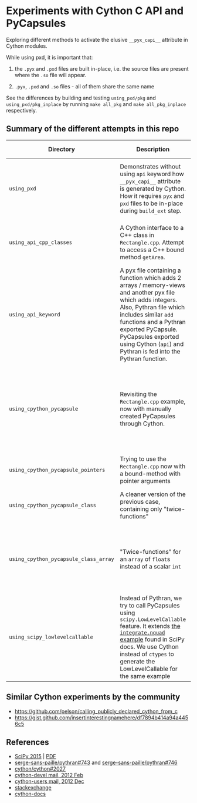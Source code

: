 # Experiments with Cython C API and PyCapsules

Exploring different methods to activate the elusive `__pyx_capi__` attribute in
Cython modules.

While using pxd, it is important that:

 1. the `.pyx` and `.pxd` files are built in-place, i.e. the source files are
    present where the `.so` file will appear.

 2. `.pyx`, `.pxd` and `.so` files - all of them share the same name

See the differences by building and testing `using_pxd/pkg` and
`using_pxd/pkg_inplace` by running `make all_pkg` and `make all_pkg_inplace`
respectively.

## Summary of the different attempts in this repo

| Directory | Description | What works | What does not work |
|-----------|-------------|------------|--------------------|
| `using_pxd` | Demonstrates without using `api` keyword how `__pyx_capi__` attribute is generated by Cython. How it requires `pyx` and `pxd` files to be in-place during `build_ext` step. | Simple `build_ext` without packaging, in-place `build_ext` with packaging (see: `setup_pkg_inplace.py`) | When `build_ext` is done with packaging using the Cython sources in some other directory (see `setup_pkg.py`). |
| `using_api_cpp_classes` | A Cython interface to a C++ class in `Rectangle.cpp`. Attempt to access a C++ bound method `getArea`. | Modified `api` can export PyCapsules for regular Cython functions alone, not for bound methods in Cython classes | Pythran cannot have a `struct` type as an argument; thus Pythran fails to compile. |
| `using_api_keyword` | A pyx file containing a function which adds 2 arrays / memory-views and another pyx file which adds integers. Also, Pythran file which includes similar `add` functions and a Pythran exported PyCapsule. PyCapsules exported using Cython (`api`) and Pythran is fed into the Pythran function. | For **integer** type: Pythran calling Pythran-PyCapsule and Cython-PyCapsule. For array type: Pythran calling Pythran-PyCapsule. Direct Cython function calls. | For **array** type: Pythran calling Cython-PyCapsule |
| `using_cpython_pycapsule` | Revisiting the `Rectangle.cpp` example, now with manually created PyCapsules through Cython. | A `cpdef` function which works as a wrapper to access the `getArea` C++ bound method: only has `int` as argument and return types. Different kinds of `twice` functions of unbound `cdef` type and bound `cpdef` and `static` types. | -no issues- |
| `using_cpython_pycapsule_pointers` | Trying to use the `Rectangle.cpp` now with a bound-method with pointer arguments | -nothing works- | Unable to manually generate PyCapsules |
| `using_cpython_pycapsule_class` | A cleaner version of the previous case, containing only "twice-functions" | -ditto- | -ditto- and an attempt to write a C code with Python API to call the PyCapsule. |
| `using_cpython_pycapsule_class_array` | "Twice-functions" for an `array` of `float`s instead of a scalar `int` | Manually creating PyCapsules using `make_PyCapsule` function | Calling unbound and bound methods of `cdef`/`cpdef`/`static` types with `memoryview`/`ndarray` argument types from Pythran with the PyCapsules |
| `using_scipy_lowlevelcallable` | Instead of Pythran, we try to call PyCapsules using `scipy.LowLevelCallable` feature. It extends [the `integrate.nquad` example](https://docs.scipy.org/doc/scipy/reference/tutorial/integrate.html#quad-callbacks) found in SciPy docs. We use Cython instead of `ctypes` to generate the LowLevelCallable for the same example | Cython function using `double*` argument | Cython function using a `memoryview` or `numpy` argument (Could be something related to SciPy internals, since scipy does a preliminary type checking using the PyCapsule's signature). |

## Similar Cython experiments by the community
 * https://github.com/pelson/calling_publicly_declared_cython_from_c
 * https://gist.github.com/insertinterestingnamehere/df7894b414a94a4456c5

## References
 * [SciPy 2015](https://github.com/scipy-conference/scipy_proceedings_2015/blob/master/papers/ian_henriksen/cython_blas_lapack_api.rst) | [PDF](http://conference.scipy.org/proceedings/scipy2015/pdfs/proceedings.pdf)
 * [serge-sans-paille/pythran#743](https://github.com/serge-sans-paille/pythran/issues/743) and [serge-sans-paille/pythran#746](https://github.com/serge-sans-paille/pythran/issues/746)
 * [cython/cython#2027](https://github.com/cython/cython/issues/2027)
 * [cython-devel mail, 2012 Feb](https://mail.python.org/pipermail/cython-devel/2012-February/001864.html)
 * [cython-users mail, 2012 Dec](http://grokbase.com/t/gg/cython-users/12cmf6zzm9/how-to-make-cython-generate-pyx-capi)
 * [stackexchange](https://stackoverflow.com/questions/40572073/how-to-create-a-public-cython-function-that-can-receive-c-struct-instance-or-p#40691577)
 * [cython-docs](http://docs.cython.org/en/latest/src/userguide/extension_types.html#name-specification-clause)
